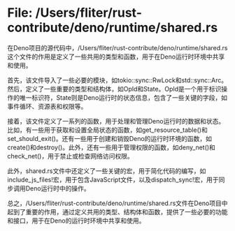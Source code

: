 # File: /Users/fliter/rust-contribute/deno/runtime/shared.rs

在Deno项目的源代码中，/Users/fliter/rust-contribute/deno/runtime/shared.rs这个文件的作用是定义了一些共用的类型和函数，用于在Deno运行时环境中共享和使用。

首先，该文件导入了一些必要的模块，如tokio::sync::RwLock和std::sync::Arc。然后，定义了一些重要的类型和结构体，如OpId和State。OpId是一个用于标识操作的唯一标识符，State则是Deno运行时的状态信息，包含了一些关键的字段，如事件循环、资源表和权限等。

接着，该文件定义了一系列的函数，用于处理和管理Deno运行时的数据和状态。比如，有一些用于获取和设置全局状态的函数，如get_resource_table()和set_should_exit()。还有一些用于创建和销毁Deno的运行时环境的函数，如create()和destroy()。此外，还有一些用于管理权限的函数，如deny_net()和check_net()，用于禁止或检查网络访问权限。

此外，shared.rs文件中还定义了一些关键的宏，用于简化代码的编写，如include_js_files!宏，用于包含JavaScript文件，以及dispatch_sync!宏，用于同步调用Deno运行时中的操作。

总之，/Users/fliter/rust-contribute/deno/runtime/shared.rs文件在Deno项目中起到了重要的作用，通过定义共用的类型、结构体和函数，提供了一些必要的功能和接口，用于在Deno的运行时环境中共享和使用。

